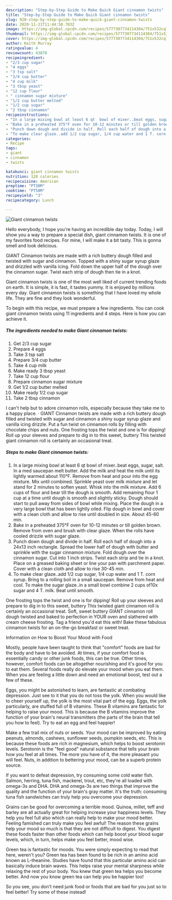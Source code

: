 ```yaml
---
description: "Step-by-Step Guide to Make Quick Giant cinnamon twists"
title: "Step-by-Step Guide to Make Quick Giant cinnamon twists"
slug: 920-step-by-step-guide-to-make-quick-giant-cinnamon-twists
date: 2020-11-21T11:44:50.703Z
image: https://img-global.cpcdn.com/recipes/5777307734114304/751x532cq70/giant-cinnamon-twists-recipe-main-photo.jpg
thumbnail: https://img-global.cpcdn.com/recipes/5777307734114304/751x532cq70/giant-cinnamon-twists-recipe-main-photo.jpg
cover: https://img-global.cpcdn.com/recipes/5777307734114304/751x532cq70/giant-cinnamon-twists-recipe-main-photo.jpg
author: Keith Murray
ratingvalue: 4
reviewcount: 43870
recipeingredient:
- "2/3 cup sugar"
- "4 eggs"
- "3 tsp salt"
- "3/4 cup butter"
- "4 cup milk"
- "3 tbsp yeast"
- "12 cup flour"
- " cinnamon sugar mixture"
- "1/2 cup butter melted"
- "1/2 cup sugar"
- "2 tbsp cinnamon"
recipeinstructions:
- "In a large mixing bowl at least 6 qt  bowl of mixer..beat eggs, sugar, salt. In a med saucepan melt butter. Add the milk and heat the milk until its lightly warmed about 110°F. Remove from heat and pour into the egg mixture. Mix until combined. Sprinkle yeast over milk mixture and let stand for 2 minutes to soften yeast. Whisk into the milk mixture.  Add 6 cups of flour and bear till the dough is smooth. Add remaining flour 1 cup at a time until dough is smooth and slightly sticky. Dough should start to pull away from sides of bowl while mixing. Place the dough in a very large bowl that has been lightly oiled.  Flip dough in bowl and cover with a clean cloth and allow to rise until doubled in size.  About 45-60 min."
- "Bake in a preheated 375°F oven for 10-12 minutes or till golden brown. Remove from oven and brush with clear glaze. When the rolls have cooled drizzle with sugar glaze."
- "Punch down dough and divide in half. Roll each half of dough into a 24x13 inch rectangle. Spread the lower half of dough with butter and sprinkle with the sugar cinnamon mixture. Fold dough over the cinnamon sugar. Cut into 1 inch strips. Twist each strip and tie in a knot. Place on a greased baking sheet or line your pan with parchment paper. Cover with a clean cloth and allow to rise 30-45 min."
- "To make clear glaze..add 1/2 cup sugar, 1/4 cup water and 1 T. corn syrup. Bring to a rolling boil in a small saucepan. Remove from heat and cool. To make the sugar glaze..in a small bowl combine 2 cups of10x sugar and 4 T. milk. Beat until smooth."
categories:
- Recipe
tags:
- giant
- cinnamon
- twists

katakunci: giant cinnamon twists 
nutrition: 128 calories
recipecuisine: American
preptime: "PT30M"
cooktime: "PT58M"
recipeyield: "3"
recipecategory: Lunch

---
```



![Giant cinnamon twists](https://img-global.cpcdn.com/recipes/5777307734114304/751x532cq70/giant-cinnamon-twists-recipe-main-photo.jpg)

Hello everybody, I hope you're having an incredible day today. Today, I will show you a way to prepare a special dish, giant cinnamon twists. It is one of my favorites food recipes. For mine, I will make it a bit tasty. This is gonna smell and look delicious.

GIANT Cinnamon twists are made with a rich buttery dough filled and twisted with sugar and cinnamon. Topped with a shiny sugar syrup glaze and drizzled with vanilla icing. Fold down the upper half of the dough over the cinnamon sugar. Twist each strip of dough then tie in a knot.

Giant cinnamon twists is one of the most well liked of current trending foods on earth. It is simple, it is fast, it tastes yummy. It is enjoyed by millions every day. Giant cinnamon twists is something that I have loved my whole life. They are fine and they look wonderful.


To begin with this recipe, we must prepare a few ingredients. You can cook giant cinnamon twists using 11 ingredients and 4 steps. Here is how you can achieve it.

<!--inarticleads1-->

##### The ingredients needed to make Giant cinnamon twists:

1. Get 2/3 cup sugar
1. Prepare 4 eggs
1. Take 3 tsp salt
1. Prepare 3/4 cup butter
1. Take 4 cup milk
1. Make ready 3 tbsp yeast
1. Take 12 cup flour
1. Prepare  cinnamon sugar mixture
1. Get 1/2 cup butter melted
1. Make ready 1/2 cup sugar
1. Take 2 tbsp cinnamon


I can&#39;t help but to adore cinnamon rolls, especially because they take me to a happy place. · GIANT Cinnamon twists are made with a rich buttery dough filled and twisted with sugar and cinnamon a shiny sugar syrup glaze and vanilla icing drizzle. Put a fun twist on cinnamon rolls by filling with chocolate chips and nuts. One frosting tops the twist and one is for dipping! Roll up your sleeves and prepare to dig in to this sweet, buttery This twisted giant cinnamon roll is certainly an occasional treat. 

<!--inarticleads2-->

##### Steps to make Giant cinnamon twists:

1. In a large mixing bowl at least 6 qt  bowl of mixer..beat eggs, sugar, salt. In a med saucepan melt butter. Add the milk and heat the milk until its lightly warmed about 110°F. Remove from heat and pour into the egg mixture. Mix until combined. Sprinkle yeast over milk mixture and let stand for 2 minutes to soften yeast. Whisk into the milk mixture.  Add 6 cups of flour and bear till the dough is smooth. Add remaining flour 1 cup at a time until dough is smooth and slightly sticky. Dough should start to pull away from sides of bowl while mixing. Place the dough in a very large bowl that has been lightly oiled.  Flip dough in bowl and cover with a clean cloth and allow to rise until doubled in size.  About 45-60 min.
1. Bake in a preheated 375°F oven for 10-12 minutes or till golden brown. Remove from oven and brush with clear glaze. When the rolls have cooled drizzle with sugar glaze.
1. Punch down dough and divide in half. Roll each half of dough into a 24x13 inch rectangle. Spread the lower half of dough with butter and sprinkle with the sugar cinnamon mixture. Fold dough over the cinnamon sugar. Cut into 1 inch strips. Twist each strip and tie in a knot. Place on a greased baking sheet or line your pan with parchment paper. Cover with a clean cloth and allow to rise 30-45 min.
1. To make clear glaze..add 1/2 cup sugar, 1/4 cup water and 1 T. corn syrup. Bring to a rolling boil in a small saucepan. Remove from heat and cool. To make the sugar glaze..in a small bowl combine 2 cups of10x sugar and 4 T. milk. Beat until smooth.


One frosting tops the twist and one is for dipping! Roll up your sleeves and prepare to dig in to this sweet, buttery This twisted giant cinnamon roll is certainly an occasional treat. Soft, sweet buttery GIANT cinnamon roll dough twisted and baked to perfection in YOUR oven and slathered with cream cheese frosting. Tag a friend you&#39;d eat this with! Bake these fabulous cinnamon twists for an on-the-go breakfast or sweet treat. 

Information on How to Boost Your Mood with Food


Mostly, people have been taught to think that "comfort" foods are bad for the body and have to be avoided. At times, if your comfort food is essentially candy or other junk foods, this can be true. Other times, however, comfort foods can be altogether nourishing and it's good for you to eat them. Several foods really do elevate your mood when you eat them. When you are feeling a little down and need an emotional boost, test out a few of these.

Eggs, you might be astonished to learn, are fantastic at combating depression. Just see to it that you do not toss the yolk. When you would like to cheer yourself up, the yolk is the most vital part of the egg. Eggs, the yolk particularly, are stuffed full of B vitamins. These B vitamins are fantastic for helping to raise your mood. This is because the B vitamins improve the function of your brain's neural transmitters (the parts of the brain that tell you how to feel). Try to eat an egg and feel happier!

Make a few trail mix of nuts or seeds. Your mood can be improved by eating peanuts, almonds, cashews, sunflower seeds, pumpkin seeds, etc. This is because these foods are rich in magnesium, which helps to boost serotonin levels. Serotonin is the "feel good" natural substance that tells your brain how you feel at all times. The more you have of it, the more pleasant you will feel. Nuts, in addition to bettering your mood, can be a superb protein source.

If you want to defeat depression, try consuming some cold water fish. Salmon, herring, tuna fish, mackerel, trout, etc, they're all loaded with omega-3s and DHA. DHA and omega-3s are two things that improve the quality and the function of your brain's gray matter. It's the truth: consuming tuna fish sandwiches can truly help you overcome your depression. 

Grains can be good for overcoming a terrible mood. Quinoa, millet, teff and barley are all actually great for helping increase your happiness levels. They help you feel full also which can really help to make your mood better. Feeling famished can truly make you feel awful! The reason these grains help your mood so much is that they are not difficult to digest. You digest these foods faster than other foods which can help boost your blood sugar levels, which, in turn, helps make you feel better, mood wise.

Green tea is fantastic for moods. You were simply expecting to read that here, weren't you? Green tea has been found to be rich in an amino acid known as L-theanine. Studies have found that this particular amino acid can basically induce brain waves. This helps raise your mental sharpness while relaxing the rest of your body. You knew that green tea helps you become better. And now you know green tea can help you be happier too!

So you see, you don't need junk food or foods that are bad for you just so to feel better! Try some of these instead!

